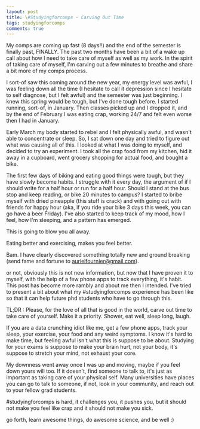 ```yaml
---
layout: post
title: \#Studyingforcomps - Carving Out Time
tags: studyingforcomps
comments: true
---
```


My comps are coming up fast (8 days!!) and the end of the semester is finally past, FINALLY. The past two months have been a bit of a wake up call about how I need to take care of myself as well as my work. In the spirit of taking care of myself, I'm carving out a few minutes to breathe and share a bit more of my comps process.

I sort-of saw this coming around the new year, my energy level was awful, I was feeling down all the time (I hesitate to call it depression since I hesitate to self diagnose, but I felt awful) and the semester was just beginning. I knew this spring would be tough, but I've done tough before. I started running, sort-of, in January. Then classes picked up and I dropped it, and by the end of February I was eating crap, working 24/7 and felt even worse then I had in January.

Early March my body started to rebel and I felt physically awful, and wasn't able to concentrate or sleep. So, I sat down one day and tried to figure out what was causing all of this. I looked at what I was doing to myself, and decided to try an experiment. I took all the crap food from my kitchen, hid it away in a cupboard, went grocery shopping for actual food, and bought a bike.

The first few days of biking and eating good things were tough, but they have slowly become habits. I struggle with it every day, the argument of if I should write for a half hour or run for a half hour. Should I stand at the bus stop and keep reading, or bike 20 minutes to campus? I started to bribe myself with dried pineapple (this stuff is crack) and with going out with friends for happy hour (aka, if you ride your bike 3 days this week, you can go have a beer Friday). I've also started to keep track of my mood, how I feel, how I'm sleeping, and a pattern has emerged.

This is going to blow you all away.

Eating better and exercising, makes you feel better.

Bam. I have clearly discovered something totally new and ground breaking (send fame and fortune to aurielfournier@gmail.com).

or not, obviously this is not new information, but now that I have proven it to myself, with the help of a few phone apps to track everything, it's habit. This post has become more rambly and about me then I intended. I've tried to present a bit about what my #studyingforcomps experience has been like so that it can help future phd students who have to go through this.

TL;DR : Please, for the love of all that is good in the world, carve out time to take care of yourself. Make it a priority. Shower, eat well, sleep long, laugh. 

If you are a data crunching idiot like me, get a few phone apps, track your sleep, your exercise, your food and any weird symptoms. I know it's hard to make time, but feeling awful isn't what this is suppose to be about. Studying for your exams is suppose to make your brain hurt, not your body, it's suppose to stretch your mind, not exhaust your core.

My downness went away once I was up and moving, maybe if you feel down yours will too. If it doesn't, find someone to talk to, it's just as important as taking care of your physical self. Many universities have places you can go to talk to someone, if not, look in your community, and reach out to your fellow grad students.

\#studyingforcomps is hard, it challenges you, it pushes you, but it should not make you feel like crap and it should not make you sick.

go forth, learn awesome things, do awesome science, and be well :)
